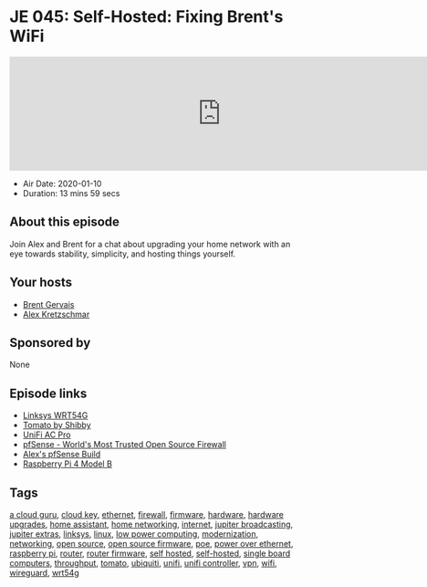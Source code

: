 # JE 045: Self-Hosted: Fixing Brent's WiFi

<iframe src="https://player.fireside.fm/v2/WTrMvATU+3h9s1vff?theme=dark" width="740" height="200" frameborder="0" scrolling="no"></iframe>

* Air Date: 2020-01-10
* Duration: 13 mins 59 secs

## About this episode

Join Alex and Brent for a chat about upgrading your home network with an eye towards stability, simplicity, and hosting things yourself.

## Your hosts
* [Brent Gervais](https://extras.show/hosts/brent)
* [Alex Kretzschmar](https://extras.show/hosts/alexktz)

## Sponsored by

None



## Episode links

  * [Linksys WRT54G](https://en.wikipedia.org/wiki/Linksys_WRT54G_series "Linksys WRT54G")
  * [Tomato by Shibby](https://tomato.groov.pl/?page_id=81 "Tomato by Shibby")
  * [UniFi AC Pro](https://store.ui.com/products/unifi-ac-pro "UniFi AC Pro")
  * [pfSense - World's Most Trusted Open Source Firewall](https://www.pfsense.org/ "pfSense - World's Most Trusted Open Source Firewall")
  * [Alex's pfSense Build](https://forums.serverbuilds.net/t/guide-jdms-mini-itx-pfsense-builds/187 "Alex's pfSense Build")
  * [Raspberry Pi 4 Model B](https://www.raspberrypi.org/products/raspberry-pi-4-model-b/specifications/ "Raspberry Pi 4 Model B")



## Tags

[a cloud guru](https://extras.show/tags/a%20cloud%20guru), [cloud key](https://extras.show/tags/cloud%20key), [ethernet](https://extras.show/tags/ethernet), [firewall](https://extras.show/tags/firewall), [firmware](https://extras.show/tags/firmware), [hardware](https://extras.show/tags/hardware), [hardware upgrades](https://extras.show/tags/hardware%20upgrades), [home assistant](https://extras.show/tags/home%20assistant), [home networking](https://extras.show/tags/home%20networking), [internet](https://extras.show/tags/internet), [jupiter broadcasting](https://extras.show/tags/jupiter%20broadcasting), [jupiter extras](https://extras.show/tags/jupiter%20extras), [linksys](https://extras.show/tags/linksys), [linux](https://extras.show/tags/linux), [low power computing](https://extras.show/tags/low%20power%20computing), [modernization](https://extras.show/tags/modernization), [networking](https://extras.show/tags/networking), [open source](https://extras.show/tags/open%20source), [open source firmware](https://extras.show/tags/open%20source%20firmware), [poe](https://extras.show/tags/poe), [power over ethernet](https://extras.show/tags/power%20over%20ethernet), [raspberry pi](https://extras.show/tags/raspberry%20pi), [router](https://extras.show/tags/router), [router firmware](https://extras.show/tags/router%20firmware), [self hosted](https://extras.show/tags/self%20hosted), [self-hosted](https://extras.show/tags/self-hosted), [single board computers](https://extras.show/tags/single%20board%20computers), [throughput](https://extras.show/tags/throughput), [tomato](https://extras.show/tags/tomato), [ubiquiti](https://extras.show/tags/ubiquiti), [unifi](https://extras.show/tags/unifi), [unifi controller](https://extras.show/tags/unifi%20controller), [vpn](https://extras.show/tags/vpn), [wifi](https://extras.show/tags/wifi), [wireguard](https://extras.show/tags/wireguard), [wrt54g](https://extras.show/tags/wrt54g)